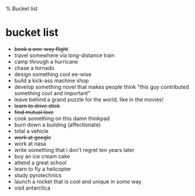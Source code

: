 % Bucket list

# bucket list

- ~~book a one-way flight~~
- travel somewhere via long-distance train
- camp through a hurricane
- chase a tornado
- design something cool ee-wise
- build a kick-ass machine shop
- develop something novel that makes people think "this guy contributed something cool and important"
- leave behind a grand puzzle for the world, like in the movies!
- ~~learn to drive stick~~
- ~~find mutual love~~
- cook something on this damn thinkpad
- burn down a building (affectionate)
- total a vehicle
- ~~work at google~~
- work at nasa
- write something that i don't regret ten years later
- buy an ice cream cake
- attend a great school
- learn to fly a helicopter
- study pyrotechnics
- launch a rocket that is cool and unique in some way
- visit antarctica